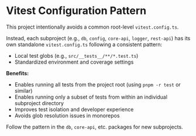 # Vitest Configuration Pattern

This project intentionally avoids a common root-level `vitest.config.ts`.

Instead, each subproject (e.g., `db`, `config`, `core-api`, `logger`, `rest-api`) has its own standalone `vitest.config.ts` following a consistent pattern:
- Local test globs (e.g., `src/__tests__/**/*.test.ts`)
- Standardized environment and coverage settings

**Benefits:**
- Enables running all tests from the project root (using `pnpm -r test` or similar)
- Enables running only a subset of tests from within an individual subproject directory
- Improves test isolation and developer experience
- Avoids glob resolution issues in monorepos

Follow the pattern in the `db`, `core-api`, etc. packages for new subprojects. 